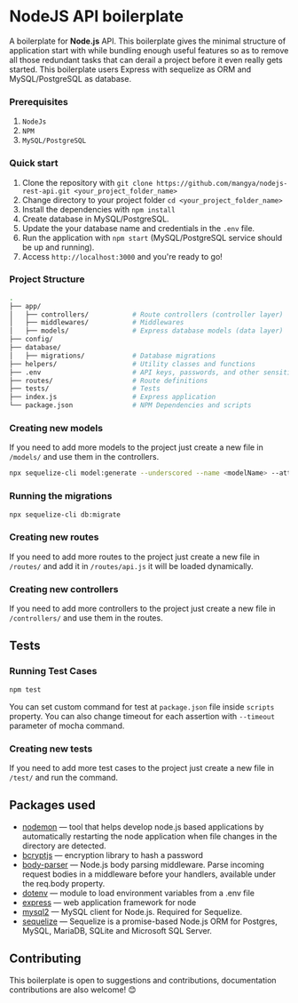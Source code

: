 # NodeJS API boilerplate

A boilerplate for **Node.js** API. This boilerplate gives the minimal structure of application start with while bundling enough useful features so as to remove all those redundant tasks that can derail a project before it even really gets started. This boilerplate users Express with sequelize as ORM and MySQL/PostgreSQL as database.

### Prerequisites

1. ```NodeJs```
2. ```NPM```
3. ```MySQL/PostgreSQL```

### Quick start

1. Clone the repository with `git clone https://github.com/mangya/nodejs-rest-api.git <your_project_folder_name>`
2. Change directory to your project folder `cd <your_project_folder_name>`
3. Install the dependencies with `npm install`
4. Create database in MySQL/PostgreSQL.
5. Update the your database name and credentials in the `.env` file.
6. Run the application with `npm start` (MySQL/PostgreSQL service should be up and running).
7. Access `http://localhost:3000` and you're ready to go!

### Project Structure
```sh
.
├── app/
│   ├── controllers/           # Route controllers (controller layer)
│   ├── middlewares/           # Middlewares
│   ├── models/                # Express database models (data layer)
├── config/
├── database/
│   ├── migrations/            # Database migrations
├── helpers/                   # Utility classes and functions
├── .env                       # API keys, passwords, and other sensitive information
├── routes/                    # Route definitions
├── tests/                     # Tests
├── index.js                   # Express application
└── package.json               # NPM Dependencies and scripts
```
### Creating new models
If you need to add more models to the project just create a new file in `/models/` and use them in the controllers.
```bash
npx sequelize-cli model:generate --underscored --name <modelName> --attributes column1:string,column2:string,column3:string
```

### Running the migrations
```bash
npx sequelize-cli db:migrate
```

### Creating new routes
If you need to add more routes to the project just create a new file in `/routes/` and add it in `/routes/api.js` it will be loaded dynamically.

### Creating new controllers
If you need to add more controllers to the project just create a new file in `/controllers/` and use them in the routes.

## Tests

### Running Test Cases

```bash
npm test
```

You can set custom command for test at `package.json` file inside `scripts` property. You can also change timeout for each assertion with `--timeout` parameter of mocha command.

### Creating new tests

If you need to add more test cases to the project just create a new file in `/test/` and run the command.

## Packages used
* [nodemon](https://github.com/remy/nodemon) — tool that helps develop node.js based applications by automatically restarting the node application when file changes in the directory are detected.
* [bcryptjs](https://github.com/dcodeIO/bcrypt.js) — encryption library to hash a password
* [body-parser](https://github.com/expressjs/body-parser) — Node.js body parsing middleware. Parse incoming request bodies in a middleware before your handlers, available under the req.body property.
* [dotenv](https://github.com/motdotla/dotenv) — module to load environment variables from a .env file
* [express](https://github.com/visionmedia/express) — web application framework for node
* [mysql2](https://github.com/sidorares/node-mysql2) — MySQL client for Node.js. Required for Sequelize. 
* [sequelize](https://github.com/sequelize/sequelize) — Sequelize is a promise-based Node.js ORM for Postgres, MySQL, MariaDB, SQLite and Microsoft SQL Server.

## Contributing

This boilerplate is open to suggestions and contributions, documentation contributions are also welcome! 😊